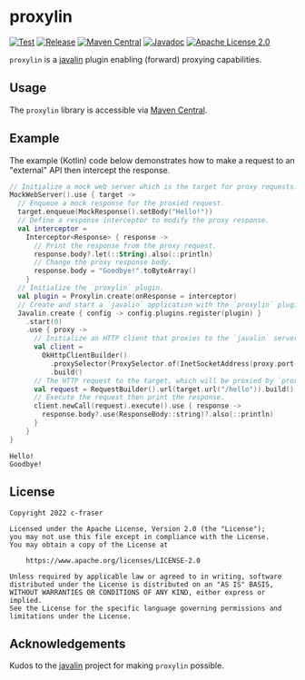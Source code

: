 # proxylin

[![Test](https://github.com/c-fraser/proxylin/workflows/Test/badge.svg)](https://github.com/c-fraser/proxylin/actions)
[![Release](https://img.shields.io/github/v/release/c-fraser/proxylin?logo=github&sort=semver)](https://github.com/c-fraser/proxylin/releases)
[![Maven Central](https://img.shields.io/maven-central/v/io.github.c-fraser/proxylin.svg)](https://search.maven.org/search?q=g:io.github.c-fraser%20AND%20a:proxylin)
[![Javadoc](https://javadoc.io/badge2/io.github.c-fraser/proxylin/javadoc.svg)](https://javadoc.io/doc/io.github.c-fraser/proxylin)
[![Apache License 2.0](https://img.shields.io/badge/License-Apache2-blue.svg)](https://www.apache.org/licenses/LICENSE-2.0)

`proxylin` is a [javalin](https://javalin.io/) plugin enabling (forward) proxying capabilities.

## Usage

The `proxylin` library is accessible
via [Maven Central](https://search.maven.org/search?q=g:io.github.c-fraser%20AND%20a:proxylin).

## Example

The example (Kotlin) code below demonstrates how to make a request to an "external" API
then intercept the response.

<!--- TEST_NAME Example01Test --> 

<!--- INCLUDE
import io.github.cfraser.proxylin.Interceptor
import io.github.cfraser.proxylin.Proxylin
import io.github.cfraser.proxylin.Response
import io.javalin.Javalin
import okhttp3.ResponseBody
import okhttp3.mockwebserver.MockResponse
import okhttp3.mockwebserver.MockWebServer
import java.net.InetSocketAddress
import java.net.ProxySelector
import okhttp3.OkHttpClient.Builder as OkHttpClientBuilder
import okhttp3.Request.Builder as RequestBuilder

fun runExample01() { 
----- SUFFIX 
}
-->

```kotlin
// Initialize a mock web server which is the target for proxy requests.
MockWebServer().use { target ->
  // Enqueue a mock response for the proxied request.
  target.enqueue(MockResponse().setBody("Hello!"))
  // Define a response interceptor to modify the proxy response.
  val interceptor =
    Interceptor<Response> { response ->
      // Print the response from the proxy request.
      response.body?.let(::String).also(::println)
      // Change the proxy response body.
      response.body = "Goodbye!".toByteArray()
    }
  // Initialize the `proxylin` plugin.
  val plugin = Proxylin.create(onResponse = interceptor)
  // Create and start a `javalin` application with the `proxylin` plugin registered.
  Javalin.create { config -> config.plugins.register(plugin) }
    .start(0)
    .use { proxy ->
      // Initialize an HTTP client that proxies to the `javalin` server.
      val client =
        OkHttpClientBuilder()
          .proxySelector(ProxySelector.of(InetSocketAddress(proxy.port())))
          .build()
      // The HTTP request to the target, which will be proxied by `proxylin`.
      val request = RequestBuilder().url(target.url("/hello")).build()
      // Execute the request then print the response.
      client.newCall(request).execute().use { response ->
        response.body?.use(ResponseBody::string)?.also(::println)
      }
    }
}
```

```text
Hello!
Goodbye!
```

<!--- KNIT Example01.kt -->
<!--- TEST -->

## License

    Copyright 2022 c-fraser
    
    Licensed under the Apache License, Version 2.0 (the "License");
    you may not use this file except in compliance with the License.
    You may obtain a copy of the License at
    
        https://www.apache.org/licenses/LICENSE-2.0
    
    Unless required by applicable law or agreed to in writing, software
    distributed under the License is distributed on an "AS IS" BASIS,
    WITHOUT WARRANTIES OR CONDITIONS OF ANY KIND, either express or implied.
    See the License for the specific language governing permissions and
    limitations under the License.

## Acknowledgements

Kudos to the [javalin](https://github.com/javalin/javalin) project for making `proxylin` possible.

